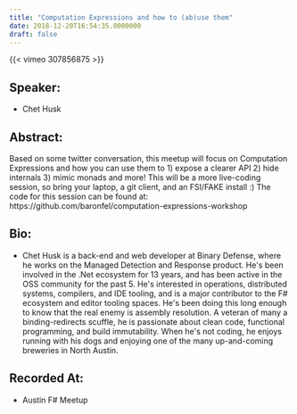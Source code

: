 ```yaml
---
title: "Computation Expressions and how to (ab)use them"
date: 2018-12-20T16:54:35.0000000
draft: false
---
```


{{< vimeo 307856875 >}}

## Speaker:

 - Chet Husk

## Abstract:

<p>Based on some twitter conversation, this meetup will focus on Computation Expressions and how you can use them to 1) expose a clearer API 2) hide internals 3) mimic monads and more! This will be a more live-coding session, so bring your laptop, a git client, and an FSI/FAKE install :) The code for this session can be found at: https://github.com/baronfel/computation-expressions-workshop</p>

## Bio:

 - <p>Chet Husk is a back-end and web developer at Binary Defense, where he works on the Managed Detection and Response product. He's been involved in the .Net ecosystem for 13 years, and has been active in the OSS community for the past 5. He's interested in operations, distributed systems, compilers, and IDE tooling, and is a major contributor to the F# ecosystem and editor tooling spaces. He's been doing this long enough to know that the real enemy is assembly resolution. A veteran of many a binding-redirects scuffle, he is passionate about clean code, functional programming, and build immutability. When he's not coding, he enjoys running with his dogs and enjoying one of the many up-and-coming breweries in North Austin.</p>

## Recorded At:

 - Austin F# Meetup


